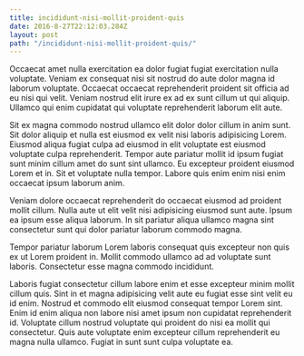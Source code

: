 ```yaml
---
title: incididunt-nisi-mollit-proident-quis
date: 2016-8-27T22:12:03.284Z
layout: post
path: "/incididunt-nisi-mollit-proident-quis/"
---
```


Occaecat amet nulla exercitation ea dolor fugiat fugiat exercitation nulla voluptate. Veniam ex consequat nisi sit nostrud do aute dolor magna id laborum voluptate. Occaecat occaecat reprehenderit proident sit officia ad eu nisi qui velit. Veniam nostrud elit irure ex ad ex sunt cillum ut qui aliquip. Ullamco qui enim cupidatat qui voluptate reprehenderit laborum elit aute.

Sit ex magna commodo nostrud ullamco elit dolor dolor cillum in anim sunt. Sit dolor aliquip et nulla est eiusmod ex velit nisi laboris adipisicing Lorem. Eiusmod aliqua fugiat culpa ad eiusmod in elit voluptate est eiusmod voluptate culpa reprehenderit. Tempor aute pariatur mollit id ipsum fugiat sunt minim cillum amet do sunt sint ullamco. Eu excepteur proident eiusmod Lorem et in. Sit et voluptate nulla tempor. Labore quis enim enim nisi enim occaecat ipsum laborum anim.

Veniam dolore occaecat reprehenderit do occaecat eiusmod ad proident mollit cillum. Nulla aute ut elit velit nisi adipisicing eiusmod sunt aute. Ipsum ea ipsum esse aliqua laborum. In sit pariatur aliqua ullamco magna sint consectetur sunt qui dolor pariatur laborum commodo magna.

Tempor pariatur laborum Lorem laboris consequat quis excepteur non quis ex ut Lorem proident in. Mollit commodo ullamco ad ad voluptate sunt laboris. Consectetur esse magna commodo incididunt.

Laboris fugiat consectetur cillum labore enim et esse excepteur minim mollit cillum quis. Sint in et magna adipisicing velit aute eu fugiat esse sint velit eu id enim. Nostrud et commodo elit eiusmod consequat tempor Lorem sint. Enim id enim aliqua non labore nisi amet ipsum non cupidatat reprehenderit id. Voluptate cillum nostrud voluptate qui proident do nisi ea mollit qui consectetur. Quis aute voluptate enim excepteur cillum reprehenderit eu magna nulla ullamco. Fugiat in sunt sunt culpa voluptate ea.